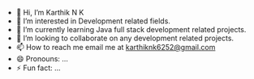 - 👋 Hi, I’m Karthik N K
- 👀 I’m interested in Development related fields.
- 🌱 I’m currently learning Java full stack development related projects.
- 💞️ I’m looking to collaborate on any development related projects.
- 📫 How to reach me email me at karthiknk6252@gmail.com
- 😄 Pronouns: ...
- ⚡ Fun fact: ...

<!---
Karthik6252/Karthik6252 is a ✨ special ✨ repository because its `README.md` (this file) appears on your GitHub profile.
You can click the Preview link to take a look at your changes.
--->
